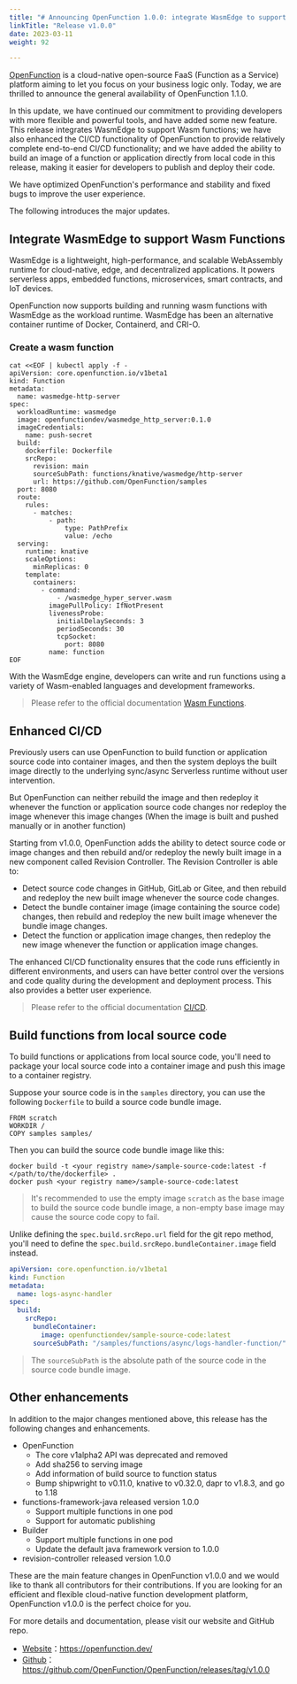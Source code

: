 ```yaml
---
title: "# Announcing OpenFunction 1.0.0: integrate WasmEdge to support Wasm Functions and enhanced CI/CD"
linkTitle: "Release v1.0.0"
date: 2023-03-11
weight: 92

---
```


[OpenFunction](https://github.com/OpenFunction/OpenFunction) is a cloud-native open-source FaaS (Function as a Service) platform aiming to let you focus on your business logic only. Today, we are thrilled to announce the general availability of OpenFunction 1.1.0.

In this update, we have continued our commitment to providing developers with more flexible and powerful tools, and have added some new feature. This release integrates WasmEdge to support Wasm functions; we have also enhanced the CI/CD functionality of OpenFunction to provide relatively complete end-to-end CI/CD functionality; and we have added the ability to build an image of a function or application directly from local code in this release, making it easier for developers to publish and deploy their code.

We have optimized OpenFunction's performance and stability and fixed bugs to improve the user experience.

The following introduces the major updates.

## Integrate WasmEdge to support Wasm Functions

WasmEdge is a lightweight, high-performance, and scalable WebAssembly runtime for cloud-native, edge, and decentralized applications. It powers serverless apps, embedded functions, microservices, smart contracts, and IoT devices.

OpenFunction now supports building and running wasm functions with WasmEdge as the workload runtime. WasmEdge has been an alternative container runtime of Docker, Containerd, and CRI-O.

### Create a wasm function

```shell
cat <<EOF | kubectl apply -f -
apiVersion: core.openfunction.io/v1beta1
kind: Function
metadata:
  name: wasmedge-http-server
spec:
  workloadRuntime: wasmedge
  image: openfunctiondev/wasmedge_http_server:0.1.0
  imageCredentials:
    name: push-secret
  build:
    dockerfile: Dockerfile
    srcRepo:
      revision: main
      sourceSubPath: functions/knative/wasmedge/http-server
      url: https://github.com/OpenFunction/samples
  port: 8080
  route:
    rules:
      - matches:
          - path:
              type: PathPrefix
              value: /echo
  serving:
    runtime: knative
    scaleOptions:
      minReplicas: 0
    template:
      containers:
        - command:
            - /wasmedge_hyper_server.wasm
          imagePullPolicy: IfNotPresent
          livenessProbe:
            initialDelaySeconds: 3
            periodSeconds: 30
            tcpSocket:
              port: 8080
          name: function
EOF
```

With the WasmEdge engine, developers can write and run functions using a variety of Wasm-enabled languages and development frameworks.

> Please refer to the official documentation [Wasm Functions](https://openfunction.dev/docs/concepts/wasm_functions/).

## Enhanced CI/CD

Previously users can use OpenFunction to build function or application source code into container images, and then the system deploys the built image directly to the underlying sync/async Serverless runtime without user intervention.

But OpenFunction can neither rebuild the image and then redeploy it whenever the function or application source code changes nor redeploy the image whenever this image changes (When the image is built and pushed manually or in another function)

Starting from v1.0.0, OpenFunction adds the ability to detect source code or image changes and then rebuild and/or redeploy the newly built image in a new component called Revision Controller. The Revision Controller is able to:

- Detect source code changes in GitHub, GitLab or Gitee, and then rebuild and redeploy the new built image whenever the source code changes.
- Detect the bundle container image (image containing the source code) changes, then rebuild and redeploy the new built image whenever the bundle image changes.
- Detect the function or application image changes, then redeploy the new image whenever the function or application image changes.

The enhanced CI/CD functionality ensures that the code runs efficiently in different environments, and users can have better control over the versions and code quality during the development and deployment process. This also provides a better user experience.

> Please refer to the official documentation [CI/CD](https://openfunction.dev/docs/concepts/cicd/).

## Build functions from local source code

To build functions or applications from local source code, you'll need to package your local source code into a container image and push this image to a container registry. 

Suppose your source code is in the `samples` directory, you can use the following `Dockerfile` to build a source code bundle image.

```shell
FROM scratch
WORKDIR /
COPY samples samples/
```

Then you can build the source code bundle image like this:

```shell
docker build -t <your registry name>/sample-source-code:latest -f </path/to/the/dockerfile> .
docker push <your registry name>/sample-source-code:latest
```

> It's recommended to use the empty image `scratch` as the base image to build the source code bundle image, a non-empty base image may cause the source code copy to fail.

Unlike defining the `spec.build.srcRepo.url` field for the git repo method, you'll need to define the `spec.build.srcRepo.bundleContainer.image` field instead.

```yaml
apiVersion: core.openfunction.io/v1beta1
kind: Function
metadata:
  name: logs-async-handler
spec:
  build:
    srcRepo:
      bundleContainer:
        image: openfunctiondev/sample-source-code:latest
      sourceSubPath: "/samples/functions/async/logs-handler-function/"
```

> The `sourceSubPath` is the absolute path of the source code in the source code bundle image.

## Other enhancements

In addition to the major changes mentioned above, this release has the following changes and enhancements.

- OpenFunction
  - The core v1alpha2 API was deprecated and removed
  - Add sha256 to serving image
  - Add information of build source to function status
  - Bump shipwright to v0.11.0, knative to v0.32.0, dapr to v1.8.3, and go to 1.18
- functions-framework-java released version 1.0.0
  - Support multiple functions in one pod
  - Support for automatic publishing
- Builder
  - Support multiple functions in one pod
  - Update the default java framework version to 1.0.0
- revision-controller released version 1.0.0


These are the main feature changes in OpenFunction v1.0.0 and we would like to thank all contributors for their contributions. If you are looking for an efficient and flexible cloud-native function development platform, OpenFunction v1.0.0 is the perfect choice for you.

For more details and documentation, please visit our website and GitHub repo.

- [Website](https://openfunction.dev/)：https://openfunction.dev/
- [Github](https://github.com/OpenFunction/OpenFunction/releases/tag/v1.0.0)：https://github.com/OpenFunction/OpenFunction/releases/tag/v1.0.0